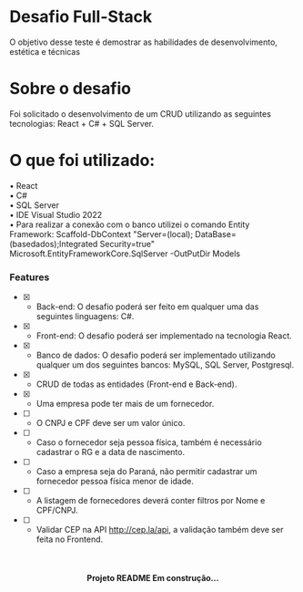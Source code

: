<h1>Desafio Full-Stack</h1>
<p>O objetivo desse teste é demostrar as habilidades de desenvolvimento, estética e técnicas</p>
<h1>Sobre o desafio</h1>
<p>Foi solicitado o desenvolvimento de um CRUD utilizando as seguintes tecnologias: React + C# + SQL Server. </p>
<h1>O que foi utilizado:</h1>
• React<br>
• C#<br>
• SQL Server<br>
• IDE Visual Studio 2022<br>
• Para realizar a conexão com o banco utilizei o comando Entity Framework: Scaffold-DbContext "Server=(local); DataBase=(basedados);Integrated Security=true" Microsoft.EntityFrameworkCore.SqlServer -OutPutDir Models<br>

### Features
- [x] - Back-end: O desafio poderá ser feito em qualquer uma das seguintes linguagens: C#.
- [x] - Front-end: O desafio poderá ser implementado na tecnologia React.
- [x] - Banco de dados: O desafio poderá ser implementado utilizando qualquer um dos seguintes bancos:  MySQL, SQL Server, Postgresql.
- [x] - CRUD de todas as entidades (Front-end e Back-end).
- [x] - Uma empresa pode ter mais de um fornecedor.
- [ ] - O CNPJ e CPF deve ser um valor único.
- [ ] - Caso o fornecedor seja pessoa física, também é necessário cadastrar o RG e a data de nascimento.
- [ ] - Caso a empresa seja do Paraná, não permitir cadastrar um fornecedor pessoa física menor de idade.
- [ ] - A listagem de fornecedores deverá conter filtros por Nome e CPF/CNPJ.
- [ ] - Validar CEP na API http://cep.la/api, a validação também deve ser feita no Frontend.

<br>
<h4 align="center">
  Projeto README Em construção...
</h4>

